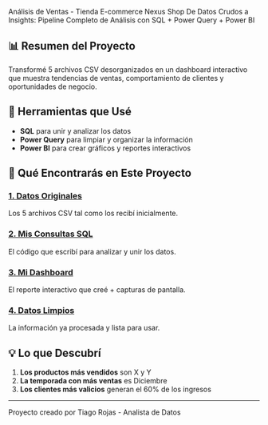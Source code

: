 
Análisis de Ventas - Tienda E-commerce Nexus Shop
De Datos Crudos a Insights: Pipeline Completo de Análisis con SQL + Power Query + Power BI

## 📊 Resumen del Proyecto
Transformé 5 archivos CSV desorganizados en un dashboard interactivo que muestra tendencias de ventas, comportamiento de clientes y oportunidades de negocio.

## 🔧 Herramientas que Usé
- **SQL** para unir y analizar los datos
- **Power Query** para limpiar y organizar la información  
- **Power BI** para crear gráficos y reportes interactivos

## 📁 Qué Encontrarás en Este Proyecto

### [1. Datos Originales](1-datos-crudos/)
Los 5 archivos CSV tal como los recibí inicialmente.

### [2. Mis Consultas SQL](2-sql-queries/)
El código que escribí para analizar y unir los datos.

### [3. Mi Dashboard](3-power-bi/)
El reporte interactivo que creé + capturas de pantalla.

### [4. Datos Limpios](4-datos-procesados/)
La información ya procesada y lista para usar.

## 💡 Lo que Descubrí
1. **Los productos más vendidos** son X y Y
2. **La temporada con más ventas** es Diciembre
3. **Los clientes más valicios** generan el 60% de los ingresos

---
Proyecto creado por Tiago Rojas - Analista de Datos
